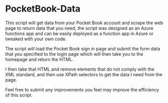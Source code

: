 # PocketBook-Data
This script will get data from your Pocket Book account and scrape the web page to return data that you need, the script was designed as an Azure functions app and can be easily deployed as a function app in Azure or tweaked with your own code.

The script will load the Pocket Book sign in page and submit the form data that you specified to the login page which will then take you to the homepage and return the HTML.

I then take that HTML and remove elements that do not comply with the XML standard, and then use XPath selectors to get the data I need from the page.

Feel free to submit any improvements you feel may improve the efficiency of this script.
